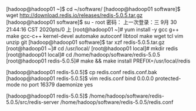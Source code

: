 [hadoop@hadoop01 ~]$ cd ~/software/
[hadoop@hadoop01 software]$ wget http://download.redis.io/releases/redis-5.0.5.tar.gz
[hadoop@hadoop01 software]$ su - root
密码：
上一次登录：三 9月 30 21:44:16 CST 2020pts/0 上
[root@hadoop01 ~]# yum install -y gcc g++ make gcc-c++ kernel-devel automake autoconf libtool make wget tcl vim  unzip git
[hadoop@hadoop01 software]$ tar xzf redis-5.0.5.tar.gz
[root@hadoop01 ~]# cd /usr/local/
[root@hadoop01 local]# mkdir redis
[root@hadoop01 local]# cd /home/hadoop/software/redis-5.0.5
[root@hadoop01 redis-5.0.5]# make && make install  PREFIX=/usr/local/redis

[hadoop@hadoop01 redis-5.0.5]$ cp redis.conf redis.conf.bak 
[hadoop@hadoop01 redis-5.0.5]$ vim redis.conf
bind 0.0.0.0
protected-mode no
port 16379
daemonize yes


[hadoop@hadoop01 redis-5.0.5]$ /home/hadoop/software/redis-5.0.5/src/redis-server /home/hadoop/software/redis-5.0.5/redis.conf